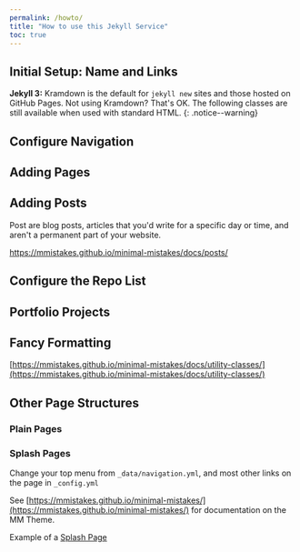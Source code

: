 ```yaml
---
permalink: /howto/
title: "How to use this Jekyll Service"
toc: true
---
```



## Initial Setup: Name and Links

**Jekyll 3:** Kramdown is the default for `jekyll new` sites and those hosted on GitHub Pages. Not using Kramdown? That's OK. The following classes are still available when used with standard HTML.
{: .notice--warning}

## Configure Navigation

## Adding Pages


## Adding Posts

Post are blog posts, articles that you'd write for a specific day or time, and
aren't a permanent part of your website.

https://mmistakes.github.io/minimal-mistakes/docs/posts/

## Configure the Repo List


## Portfolio Projects

## Fancy Formatting

[https://mmistakes.github.io/minimal-mistakes/docs/utility-classes/](https://mmistakes.github.io/minimal-mistakes/docs/utility-classes/)


## Other Page Structures

### Plain Pages

### Splash Pages



Change your top menu from `_data/navigation.yml`, and most other links on the page
in `_config.yml`

See [https://mmistakes.github.io/minimal-mistakes/](https://mmistakes.github.io/minimal-mistakes/) for 
documentation on the MM Theme. 


Example of a [Splash Page](splash/)

